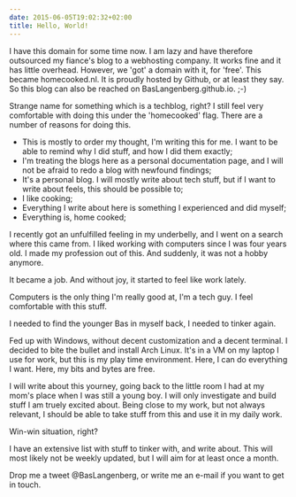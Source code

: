 ```yaml
---
date: 2015-06-05T19:02:32+02:00
title: Hello, World!
---
```


I have this domain for some time now. I am lazy and have therefore outsourced my fiance's blog to a webhosting company. It works fine and it has little overhead. However, we 'got' a domain with it, for 'free'. This became homecooked.nl. It is proudly hosted by Github, or at least they say. So this blog can also be reached on BasLangenberg.github.io. ;-)

Strange name for something which is a techblog, right? I still feel very comfortable with doing this under the 'homecooked' flag. There are a number of reasons for doing this.

- This is mostly to order my thought, I'm writing this for me. I want to be able to remind why I did stuff, and how I did them exactly;
- I'm treating the blogs here as a personal documentation page, and I will not be afraid to redo a blog with newfound findings;
- It's a personal blog. I will mostly write about tech stuff, but if I want to write about feels, this should be possible to;
- I like cooking;
- Everything I write about here is something I experienced and did myself;
- Everything is, home cooked;

I recently got an unfulfilled feeling in my underbelly, and I went on a search where this came from. I liked working with computers since I was four years old. I made my profession out of this. And suddenly, it was not a hobby anymore.

It became a job. And without joy, it started to feel like work lately.

Computers is the only thing I'm really good at, I'm a tech guy. I feel comfortable with this stuff.

I needed to find the younger Bas in myself back, I needed to tinker again.

Fed up with Windows, without decent customization and a decent terminal. I decided to bite the bullet and install Arch Linux. It's in a VM on my laptop I use for work, but this is my play time environment. Here, I can do everything I want. Here, my bits and bytes are free.

I will write about this yourney, going back to the little room I had at my mom's place when I was still a young boy. I will only investigate and build stuff I am truely excited about. Being close to my work, but not always relevant, I should be able to take stuff from this and use it in my daily work.

Win-win situation, right?

I have an extensive list with stuff to tinker with, and write about. This will most likely not be weekly updated, but I will aim for at least once a month.

Drop me a tweet @BasLangenberg, or write me an e-mail if you want to get in touch.
